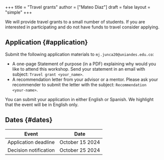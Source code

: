 +++
title = "Travel grants"
author = ["Mateo Diaz"]
draft = false
layout = "simple"
+++

We will provide travel grants to a small number of students. If you are interested in participating and do not have funds to travel consider applying.


## Application {#application}

Submit the following application materials to `mj.junca20@uniandes.edu.co`:

-   A one-page Statement of purpose (in a PDF) explaining why would you like to attend this workshop. Send your statement in an email with subject: `Travel grant <your_name>`.
-   A recommendation letter from your advisor or a mentor. Please ask your recommender to submit the letter with the subject: `Recommendation <your-name>`.

You can submit your application in either English or Spanish. We highlight that the event will be in English only.


## Dates {#dates}

| Event                 | Date            |
|-----------------------|-----------------|
| Application deadline  | October 15 2024 |
| Decision notification | October 25 2024 |
